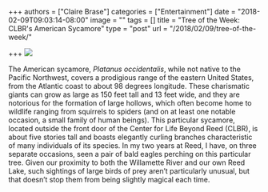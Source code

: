 +++
authors = ["Claire Brase"]
categories = ["Entertainment"]
date = "2018-02-09T09:03:14-08:00"
image = ""
tags = []
title = "Tree of the Week: CLBR's American Sycamore"
type = "post"
url = "/2018/02/09/tree-of-the-week/"

+++
![](/uploads/2018/02/09/sycamore.jpg)

The American sycamore, _Platanus occidentalis_, while not native to the Pacific Northwest, covers a prodigious range of the eastern United States, from the Atlantic coast to about 98 degrees longitude. These charismatic giants can grow as large as 150 feet tall and 13 feet wide, and they are notorious for the formation of large hollows, which often become home to wildlife ranging from squirrels to spiders (and on at least one notable occasion, a small family of human beings). This particular sycamore, located outside the front door of the Center for Life Beyond Reed (CLBR), is about five stories tall and boasts elegantly curling branches characteristic of many individuals of its species. In my two years at Reed, I have, on three separate occasions, seen a pair of bald eagles perching on this particular tree. Given our proximity to both the Willamette River and our own Reed Lake, such sightings of large birds of prey aren’t particularly unusual, but that doesn’t stop them from being slightly magical each time.